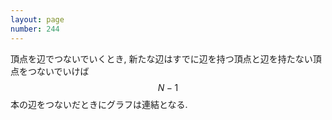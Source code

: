 ```yaml
---
layout: page
number: 244
---
```

頂点を辺でつないでいくとき, 新たな辺はすでに辺を持つ頂点と辺を持たない頂点をつないでいけば $$ N-1 $$ 本の辺をつないだときにグラフは連結となる.
